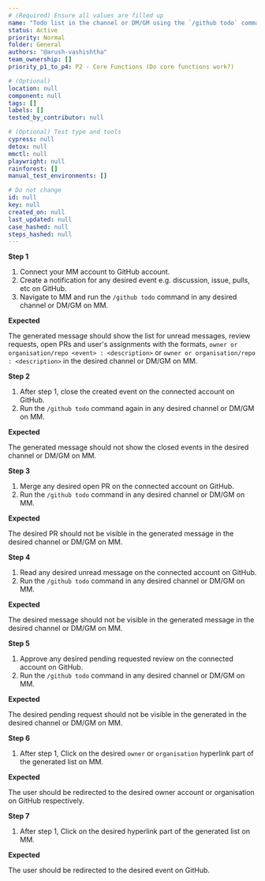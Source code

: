 ```yaml
---
# (Required) Ensure all values are filled up
name: "Todo list in the channel or DM/GM using the `/github todo` command"
status: Active
priority: Normal
folder: General
authors: "@arush-vashishtha"
team_ownership: []
priority_p1_to_p4: P2 - Core Functions (Do core functions work?)

# (Optional)
location: null
component: null
tags: []
labels: []
tested_by_contributor: null

# (Optional) Test type and tools
cypress: null
detox: null
mmctl: null
playwright: null
rainforest: []
manual_test_environments: []

# Do not change
id: null
key: null
created_on: null
last_updated: null
case_hashed: null
steps_hashed: null
---
```


**Step 1**

1. Connect your MM account to GitHub account.
2. Create a notification for any desired event e.g. discussion, issue, pulls, etc on GitHub.
3. Navigate to MM and run the `/github todo` command in any desired channel or DM/GM on MM.

**Expected**

The generated message should show the list for unread messages, review requests, open PRs and user's assignments with the formats, `owner or organisation/repo <event> : <description>` or `owner or organisation/repo : <description>` in the desired channel or DM/GM on MM.

**Step 2**

1. After step 1, close the created event on the connected account on GitHub.
2. Run the `/github todo` command again in any desired channel or DM/GM on MM.

**Expected**

The generated message should not show the closed events in the desired channel or DM/GM on MM.

**Step 3**

1. Merge any desired open PR on the connected account on GitHub.
2. Run the `/github todo` command in any desired channel or DM/GM on MM.

**Expected**

The desired PR should not be visible in the generated message in the desired channel or DM/GM on MM.

**Step 4**

1. Read any desired unread message on the connected account on GitHub.
2. Run the `/github todo` command in any desired channel or DM/GM on MM.

**Expected**

The desired message should not be visible in the generated message in the desired channel or DM/GM on MM.

**Step 5**

1. Approve any desired pending requested review on the connected account on GitHub.
2. Run the `/github todo` command in any desired channel or DM/GM on MM.

**Expected**

The desired pending request should not be visible in the generated in the desired channel or DM/GM on MM.

**Step 6**

1. After step 1, Click on the desired `owner` or `organisation` hyperlink part of the generated list on MM.

**Expected**

The user should be redirected to the desired owner account or organisation on GitHub respectively.

**Step 7**

1. After step 1, Click on the desired <description> hyperlink part of the generated list on MM.

**Expected**

The user should be redirected to the desired event on GitHub.